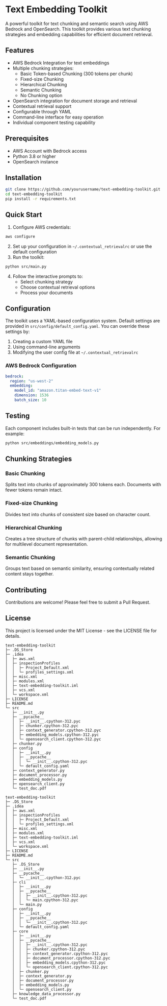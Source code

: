 # Text Embedding Toolkit

A powerful toolkit for text chunking and semantic search using AWS Bedrock and OpenSearch. This toolkit provides various text chunking strategies and embedding capabilities for efficient document retrieval.

## Features

- AWS Bedrock Integration for text embeddings
- Multiple chunking strategies:
  - Basic Token-based Chunking (300 tokens per chunk)
  - Fixed-size Chunking
  - Hierarchical Chunking
  - Semantic Chunking
  - No Chunking option
- OpenSearch integration for document storage and retrieval
- Contextual retrieval support
- Configurable through YAML
- Command-line interface for easy operation
- Individual component testing capability

## Prerequisites

- AWS Account with Bedrock access
- Python 3.8 or higher
- OpenSearch instance

## Installation

```bash
git clone https://github.com/yourusername/text-embedding-toolkit.git
cd text-embedding-toolkit
pip install -r requirements.txt
```

## Quick Start

1. Configure AWS credentials:
```bash
aws configure
```

2. Set up your configuration in `~/.contextual_retrievalrc` or use the default configuration
3. Run the toolkit:
```bash
python src/main.py
```

4. Follow the interactive prompts to:
   - Select chunking strategy
   - Choose contextual retrieval options
   - Process your documents

## Configuration

The toolkit uses a YAML-based configuration system. Default settings are provided in `src/config/default_config.yaml`. You can override these settings by:

1. Creating a custom YAML file
2. Using command-line arguments
3. Modifying the user config file at `~/.contextual_retrievalrc`

### AWS Bedrock Configuration

```yaml
bedrock:
  region: "us-west-2"
  embedding:
    model_id: "amazon.titan-embed-text-v1"
    dimension: 1536
    batch_size: 10
```

## Testing

Each component includes built-in tests that can be run independently. For example:

```bash
python src/embeddings/embedding_models.py
```

## Chunking Strategies

### Basic Chunking
Splits text into chunks of approximately 300 tokens each. Documents with fewer tokens remain intact.

### Fixed-size Chunking
Divides text into chunks of consistent size based on character count.

### Hierarchical Chunking
Creates a tree structure of chunks with parent-child relationships, allowing for multilevel document representation.

### Semantic Chunking
Groups text based on semantic similarity, ensuring contextually related content stays together.

## Contributing

Contributions are welcome! Please feel free to submit a Pull Request.

## License

This project is licensed under the MIT License - see the LICENSE file for details.
```
text-embedding-toolkit
├─ .DS_Store
├─ .idea
│  ├─ aws.xml
│  ├─ inspectionProfiles
│  │  ├─ Project_Default.xml
│  │  └─ profiles_settings.xml
│  ├─ misc.xml
│  ├─ modules.xml
│  ├─ text-embedding-toolkit.iml
│  ├─ vcs.xml
│  └─ workspace.xml
├─ LICENSE
├─ README.md
└─ src
   ├─ __init__.py
   ├─ __pycache__
   │  ├─ __init__.cpython-312.pyc
   │  ├─ chunker.cpython-312.pyc
   │  ├─ context_generator.cpython-312.pyc
   │  ├─ embedding_models.cpython-312.pyc
   │  └─ opensearch_client.cpython-312.pyc
   ├─ chunker.py
   ├─ config
   │  ├─ __init__.py
   │  ├─ __pycache__
   │  │  └─ __init__.cpython-312.pyc
   │  └─ default_config.yaml
   ├─ context_generator.py
   ├─ document_processor.py
   ├─ embedding_models.py
   ├─ opensearch_client.py
   └─ test_doc.pdf

```
```
text-embedding-toolkit
├─ .DS_Store
├─ .idea
│  ├─ aws.xml
│  ├─ inspectionProfiles
│  │  ├─ Project_Default.xml
│  │  └─ profiles_settings.xml
│  ├─ misc.xml
│  ├─ modules.xml
│  ├─ text-embedding-toolkit.iml
│  ├─ vcs.xml
│  └─ workspace.xml
├─ LICENSE
├─ README.md
└─ src
   ├─ .DS_Store
   ├─ __init__.py
   ├─ __pycache__
   │  └─ __init__.cpython-312.pyc
   ├─ cli
   │  ├─ __init__.py
   │  ├─ __pycache__
   │  │  ├─ __init__.cpython-312.pyc
   │  │  └─ main.cpython-312.pyc
   │  └─ main.py
   ├─ config
   │  ├─ __init__.py
   │  ├─ __pycache__
   │  │  └─ __init__.cpython-312.pyc
   │  └─ default_config.yaml
   ├─ core
   │  ├─ __init__.py
   │  ├─ __pycache__
   │  │  ├─ __init__.cpython-312.pyc
   │  │  ├─ chunker.cpython-312.pyc
   │  │  ├─ context_generator.cpython-312.pyc
   │  │  ├─ document_processor.cpython-312.pyc
   │  │  ├─ embedding_models.cpython-312.pyc
   │  │  └─ opensearch_client.cpython-312.pyc
   │  ├─ chunker.py
   │  ├─ context_generator.py
   │  ├─ document_processor.py
   │  ├─ embedding_models.py
   │  └─ opensearch_client.py
   ├─ knowledge_data_processor.py
   └─ test_doc.pdf

```